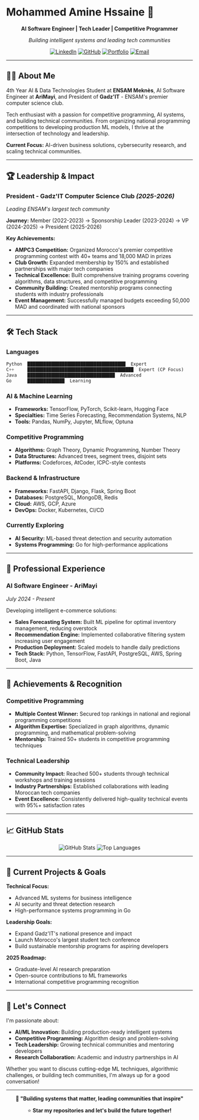 # Mohammed Amine Hssaine  🚀

<div align="center">
  
**AI Software Engineer | Tech Leader | Competitive Programmer**

*Building intelligent systems and leading tech communities*

[![LinkedIn](https://img.shields.io/badge/LinkedIn-0077B5?style=for-the-badge&logo=linkedin&logoColor=white)](https://www.linkedin.com/in/medaminehssaine/)
[![GitHub](https://img.shields.io/badge/GitHub-100000?style=for-the-badge&logo=github&logoColor=white)](https://github.com/medaminehssaine)
[![Portfolio](https://img.shields.io/badge/Portfolio-000000?style=for-the-badge&logo=vercel&logoColor=white)](https://medaminehssaine.vercel.app)
[![Email](https://img.shields.io/badge/Email-D14836?style=for-the-badge&logo=gmail&logoColor=white)](mailto:med.amine.hssaine@gmail.com)

</div>

---

## 👨‍💻 About Me

4th Year AI & Data Technologies Student at **ENSAM Meknès**, AI Software Engineer at **AriMayi**, and President of **Gadz'IT** - ENSAM's premier computer science club.

Tech enthusiast with a passion for competitive programming, AI systems, and building technical communities. From organizing national programming competitions to developing production ML models, I thrive at the intersection of technology and leadership.

**Current Focus:** AI-driven business solutions, cybersecurity research, and scaling technical communities.

---

## 🏆 Leadership & Impact

### **President - Gadz'IT Computer Science Club** *(2025-2026)*
*Leading ENSAM's largest tech community*

**Journey:** Member (2022-2023) → Sponsorship Leader (2023-2024) → VP (2024-2025) → President (2025-2026)

**Key Achievements:**
- **AMPC3 Competition:** Organized Morocco's premier competitive programming contest with 40+ teams and 18,000 MAD in prizes
- **Club Growth:** Expanded membership by 150% and established partnerships with major tech companies
- **Technical Excellence:** Built comprehensive training programs covering algorithms, data structures, and competitive programming
- **Community Building:** Created mentorship programs connecting students with industry professionals
- **Event Management:** Successfully managed budgets exceeding 50,000 MAD and coordinated with national sponsors

---

## 🛠️ Tech Stack

### **Languages**
```python
Python  █████████████████████████████████████  Expert
C++     ████████████████████████████████████████  Expert (CP Focus)
Java    █████████████████████████████████  Advanced
Go      ██████████████  Learning
```

### **AI & Machine Learning**
- **Frameworks:** TensorFlow, PyTorch, Scikit-learn, Hugging Face
- **Specialties:** Time Series Forecasting, Recommendation Systems, NLP
- **Tools:** Pandas, NumPy, Jupyter, MLflow, Optuna

### **Competitive Programming**
- **Algorithms:** Graph Theory, Dynamic Programming, Number Theory
- **Data Structures:** Advanced trees, segment trees, disjoint sets
- **Platforms:** Codeforces, AtCoder, ICPC-style contests

### **Backend & Infrastructure**
- **Frameworks:** FastAPI, Django, Flask, Spring Boot
- **Databases:** PostgreSQL, MongoDB, Redis
- **Cloud:** AWS, GCP, Azure
- **DevOps:** Docker, Kubernetes, CI/CD

### **Currently Exploring**
- **AI Security:** ML-based threat detection and security automation
- **Systems Programming:** Go for high-performance applications

---

## 💼 Professional Experience

### **AI Software Engineer** - AriMayi
*July 2024 - Present*

Developing intelligent e-commerce solutions:
- **Sales Forecasting System:** Built ML pipeline for optimal inventory management, reducing overstock 
- **Recommendation Engine:** Implemented collaborative filtering system increasing user engagement 
- **Production Deployment:** Scaled models to handle daily predictions 
- **Tech Stack:** Python, TensorFlow, FastAPI, PostgreSQL, AWS, Spring Boot, Java

---

## 🏅 Achievements & Recognition

### **Competitive Programming**
- **Multiple Contest Winner:** Secured top rankings in national and regional programming competitions
- **Algorithm Expertise:** Specialized in graph algorithms, dynamic programming, and mathematical problem-solving
- **Mentorship:** Trained 50+ students in competitive programming techniques

### **Technical Leadership**
- **Community Impact:** Reached 500+ students through technical workshops and training sessions
- **Industry Partnerships:** Established collaborations with leading Moroccan tech companies
- **Event Excellence:** Consistently delivered high-quality technical events with 95%+ satisfaction rates

---

## 📈 GitHub Stats

<div align="center">

![GitHub Stats](https://github-readme-stats.vercel.app/api?username=medaminehssaine&show_icons=true&theme=dark&hide_border=true&count_private=true)
![Top Languages](https://github-readme-stats.vercel.app/api/top-langs/?username=medaminehssaine&layout=compact&theme=dark&hide_border=true)

</div>

---

## 🚀 Current Projects & Goals

**Technical Focus:**
- Advanced ML systems for business intelligence
- AI security and threat detection research
- High-performance systems programming in Go

**Leadership Goals:**
- Expand Gadz'IT's national presence and impact
- Launch Morocco's largest student tech conference
- Build sustainable mentorship programs for aspiring developers

**2025 Roadmap:**
- Graduate-level AI research preparation
- Open-source contributions to ML frameworks
- International competitive programming recognition

---

## 🤝 Let's Connect

I'm passionate about:
- **AI/ML Innovation:** Building production-ready intelligent systems
- **Competitive Programming:** Algorithm design and problem-solving
- **Tech Leadership:** Growing technical communities and mentoring developers
- **Research Collaboration:** Academic and industry partnerships in AI

Whether you want to discuss cutting-edge ML techniques, algorithmic challenges, or building tech communities, I'm always up for a good conversation!

---

<div align="center">

**🎯 "Building systems that matter, leading communities that inspire"**

⭐ **Star my repositories and let's build the future together!**

</div>
